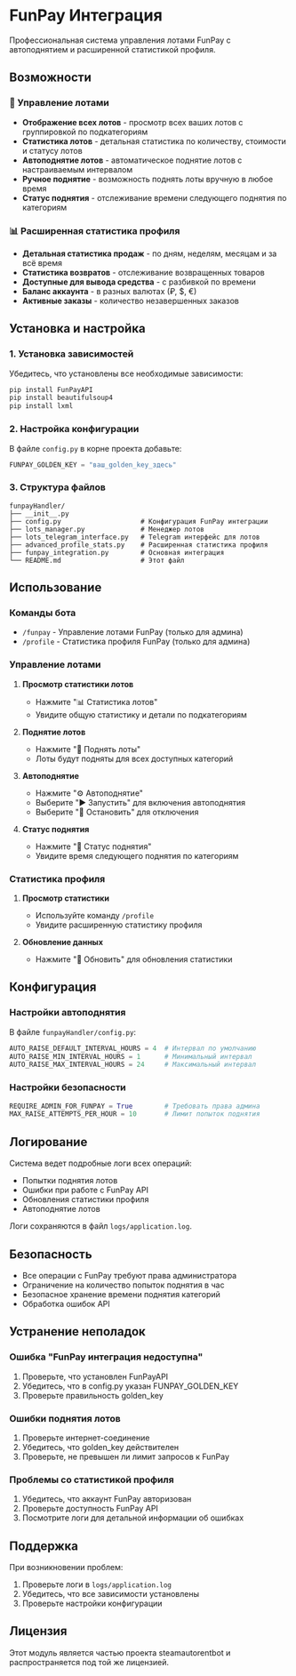 # FunPay Интеграция

Профессиональная система управления лотами FunPay с автоподнятием и расширенной статистикой профиля.

## Возможности

### 🏪 Управление лотами
- **Отображение всех лотов** - просмотр всех ваших лотов с группировкой по подкатегориям
- **Статистика лотов** - детальная статистика по количеству, стоимости и статусу лотов
- **Автоподнятие лотов** - автоматическое поднятие лотов с настраиваемым интервалом
- **Ручное поднятие** - возможность поднять лоты вручную в любое время
- **Статус поднятия** - отслеживание времени следующего поднятия по категориям

### 📊 Расширенная статистика профиля
- **Детальная статистика продаж** - по дням, неделям, месяцам и за всё время
- **Статистика возвратов** - отслеживание возвращенных товаров
- **Доступные для вывода средства** - с разбивкой по времени
- **Баланс аккаунта** - в разных валютах (₽, $, €)
- **Активные заказы** - количество незавершенных заказов

## Установка и настройка

### 1. Установка зависимостей

Убедитесь, что установлены все необходимые зависимости:

```bash
pip install FunPayAPI
pip install beautifulsoup4
pip install lxml
```

### 2. Настройка конфигурации

В файле `config.py` в корне проекта добавьте:

```python
FUNPAY_GOLDEN_KEY = "ваш_golden_key_здесь"
```

### 3. Структура файлов

```
funpayHandler/
├── __init__.py
├── config.py                    # Конфигурация FunPay интеграции
├── lots_manager.py              # Менеджер лотов
├── lots_telegram_interface.py   # Telegram интерфейс для лотов
├── advanced_profile_stats.py    # Расширенная статистика профиля
├── funpay_integration.py        # Основная интеграция
└── README.md                    # Этот файл
```

## Использование

### Команды бота

- `/funpay` - Управление лотами FunPay (только для админа)
- `/profile` - Статистика профиля FunPay (только для админа)

### Управление лотами

1. **Просмотр статистики лотов**
   - Нажмите "📊 Статистика лотов"
   - Увидите общую статистику и детали по подкатегориям

2. **Поднятие лотов**
   - Нажмите "🚀 Поднять лоты"
   - Лоты будут подняты для всех доступных категорий

3. **Автоподнятие**
   - Нажмите "⚙️ Автоподнятие"
   - Выберите "▶️ Запустить" для включения автоподнятия
   - Выберите "🛑 Остановить" для отключения

4. **Статус поднятия**
   - Нажмите "🔄 Статус поднятия"
   - Увидите время следующего поднятия по категориям

### Статистика профиля

1. **Просмотр статистики**
   - Используйте команду `/profile`
   - Увидите расширенную статистику профиля

2. **Обновление данных**
   - Нажмите "🔄 Обновить" для обновления статистики

## Конфигурация

### Настройки автоподнятия

В файле `funpayHandler/config.py`:

```python
AUTO_RAISE_DEFAULT_INTERVAL_HOURS = 4  # Интервал по умолчанию
AUTO_RAISE_MIN_INTERVAL_HOURS = 1      # Минимальный интервал
AUTO_RAISE_MAX_INTERVAL_HOURS = 24     # Максимальный интервал
```

### Настройки безопасности

```python
REQUIRE_ADMIN_FOR_FUNPAY = True        # Требовать права админа
MAX_RAISE_ATTEMPTS_PER_HOUR = 10       # Лимит попыток поднятия
```

## Логирование

Система ведет подробные логи всех операций:

- Попытки поднятия лотов
- Ошибки при работе с FunPay API
- Обновления статистики профиля
- Автоподнятие лотов

Логи сохраняются в файл `logs/application.log`.

## Безопасность

- Все операции с FunPay требуют права администратора
- Ограничение на количество попыток поднятия в час
- Безопасное хранение времени поднятия категорий
- Обработка ошибок API

## Устранение неполадок

### Ошибка "FunPay интеграция недоступна"

1. Проверьте, что установлен FunPayAPI
2. Убедитесь, что в config.py указан FUNPAY_GOLDEN_KEY
3. Проверьте правильность golden_key

### Ошибки поднятия лотов

1. Проверьте интернет-соединение
2. Убедитесь, что golden_key действителен
3. Проверьте, не превышен ли лимит запросов к FunPay

### Проблемы со статистикой профиля

1. Убедитесь, что аккаунт FunPay авторизован
2. Проверьте доступность FunPay API
3. Посмотрите логи для детальной информации об ошибках

## Поддержка

При возникновении проблем:

1. Проверьте логи в `logs/application.log`
2. Убедитесь, что все зависимости установлены
3. Проверьте настройки конфигурации

## Лицензия

Этот модуль является частью проекта steamautorentbot и распространяется под той же лицензией.
